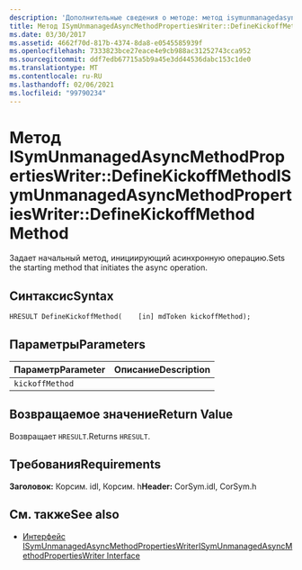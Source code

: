 ```yaml
---
description: 'Дополнительные сведения о методе: метод isymunmanagedasyncmethodpropertieswriter::D Ефинекиккоффмесод'
title: Метод ISymUnmanagedAsyncMethodPropertiesWriter::DefineKickoffMethod
ms.date: 03/30/2017
ms.assetid: 4662f70d-817b-4374-8da8-e0545585939f
ms.openlocfilehash: 7333823bce27eace4e9cb988ac31252743cca952
ms.sourcegitcommit: ddf7edb67715a5b9a45e3dd44536dabc153c1de0
ms.translationtype: MT
ms.contentlocale: ru-RU
ms.lasthandoff: 02/06/2021
ms.locfileid: "99790234"
---
```

# <a name="isymunmanagedasyncmethodpropertieswriterdefinekickoffmethod-method"></a><span data-ttu-id="39db2-103">Метод ISymUnmanagedAsyncMethodPropertiesWriter::DefineKickoffMethod</span><span class="sxs-lookup"><span data-stu-id="39db2-103">ISymUnmanagedAsyncMethodPropertiesWriter::DefineKickoffMethod Method</span></span>

<span data-ttu-id="39db2-104">Задает начальный метод, инициирующий асинхронную операцию.</span><span class="sxs-lookup"><span data-stu-id="39db2-104">Sets the starting method that initiates the async operation.</span></span>  
  
## <a name="syntax"></a><span data-ttu-id="39db2-105">Синтаксис</span><span class="sxs-lookup"><span data-stu-id="39db2-105">Syntax</span></span>  
  
```idl  
HRESULT DefineKickoffMethod(    [in] mdToken kickoffMethod);  
```  
  
## <a name="parameters"></a><span data-ttu-id="39db2-106">Параметры</span><span class="sxs-lookup"><span data-stu-id="39db2-106">Parameters</span></span>  
  
|<span data-ttu-id="39db2-107">Параметр</span><span class="sxs-lookup"><span data-stu-id="39db2-107">Parameter</span></span>|<span data-ttu-id="39db2-108">Описание</span><span class="sxs-lookup"><span data-stu-id="39db2-108">Description</span></span>|  
|---------------|-----------------|  
|`kickoffMethod`||  
  
## <a name="return-value"></a><span data-ttu-id="39db2-109">Возвращаемое значение</span><span class="sxs-lookup"><span data-stu-id="39db2-109">Return Value</span></span>  

 <span data-ttu-id="39db2-110">Возвращает `HRESULT`.</span><span class="sxs-lookup"><span data-stu-id="39db2-110">Returns `HRESULT`.</span></span>  
  
## <a name="requirements"></a><span data-ttu-id="39db2-111">Требования</span><span class="sxs-lookup"><span data-stu-id="39db2-111">Requirements</span></span>  

 <span data-ttu-id="39db2-112">**Заголовок:** Корсим. idl, Корсим. h</span><span class="sxs-lookup"><span data-stu-id="39db2-112">**Header:** CorSym.idl, CorSym.h</span></span>  
  
## <a name="see-also"></a><span data-ttu-id="39db2-113">См. также</span><span class="sxs-lookup"><span data-stu-id="39db2-113">See also</span></span>

- [<span data-ttu-id="39db2-114">Интерфейс ISymUnmanagedAsyncMethodPropertiesWriter</span><span class="sxs-lookup"><span data-stu-id="39db2-114">ISymUnmanagedAsyncMethodPropertiesWriter Interface</span></span>](isymunmanagedasyncmethodpropertieswriter-interface.md)
